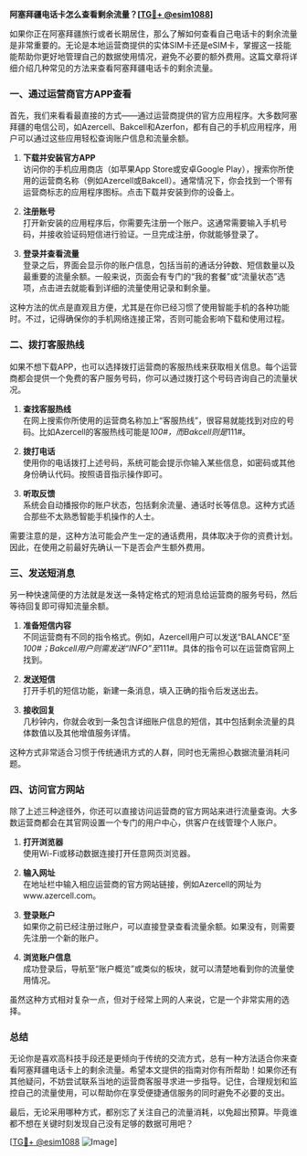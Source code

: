 **阿塞拜疆电话卡怎么查看剩余流量？[[TG💪+ @esim1088](https://t.me/s/esim1088)]**

如果你正在阿塞拜疆旅行或者长期居住，那么了解如何查看自己电话卡的剩余流量是非常重要的。无论是本地运营商提供的实体SIM卡还是eSIM卡，掌握这一技能能帮助你更好地管理自己的数据使用情况，避免不必要的额外费用。这篇文章将详细介绍几种常见的方法来查看阿塞拜疆电话卡的剩余流量。

### 一、通过运营商官方APP查看

首先，我们来看看最直接的方式——通过运营商提供的官方应用程序。大多数阿塞拜疆的电信公司，如Azercell、Bakcell和Azerfon，都有自己的手机应用程序，用户可以通过这些应用轻松查询账户信息和流量余额。

1. **下载并安装官方APP**  
   访问你的手机应用商店（如苹果App Store或安卓Google Play），搜索你所使用的运营商名称（例如Azercell或Bakcell）。通常情况下，你会找到一个带有运营商标志的应用程序图标。点击下载并安装到你的设备上。

2. **注册账号**  
   打开新安装的应用程序后，你需要先注册一个账户。这通常需要输入手机号码，并接收验证码短信进行验证。一旦完成注册，你就能够登录了。

3. **登录并查看流量**  
   登录之后，界面会显示你的账户信息，包括当前的通话分钟数、短信数量以及最重要的流量余额。一般来说，页面会有专门的“我的套餐”或“流量状态”选项，点击进去就能看到详细的流量使用记录和剩余量。

这种方法的优点是直观且方便，尤其是在你已经习惯了使用智能手机的各种功能时。不过，记得确保你的手机网络连接正常，否则可能会影响下载和使用过程。

### 二、拨打客服热线

如果不想下载APP，也可以选择拨打运营商的客服热线来获取相关信息。每个运营商都会提供一个免费的客户服务号码，你可以通过拨打这个号码咨询自己的流量状况。

1. **查找客服热线**  
   在网上搜索你所使用的运营商名称加上“客服热线”，很容易就能找到对应的号码。比如Azercell的客服热线可能是*100#，而Bakcell则是*111#。

2. **拨打电话**  
   使用你的电话拨打上述号码，系统可能会提示你输入某些信息，如密码或其他身份确认代码。按照语音指示操作即可。

3. **听取反馈**  
   系统会自动播报你的账户状态，包括剩余流量、通话时长等信息。这种方式适合那些不太熟悉智能手机操作的人士。

需要注意的是，这种方法可能会产生一定的通话费用，具体取决于你的资费计划。因此，在使用之前最好先确认一下是否会产生额外费用。

### 三、发送短消息

另一种快速简便的方法就是发送一条特定格式的短消息给运营商的服务号码，然后等待回复即可得知流量余额。

1. **准备短信内容**  
   不同运营商有不同的指令格式。例如，Azercell用户可以发送“BALANCE”至*100#；Bakcell用户则需发送“INFO”至*111#。具体的指令可以在运营商官网上找到。

2. **发送短信**  
   打开手机的短信功能，新建一条消息，填入正确的指令后发送出去。

3. **接收回复**  
   几秒钟内，你就会收到一条包含详细账户信息的短信，其中包括剩余流量的具体数值以及其他增值服务详情。

这种方式非常适合习惯于传统通讯方式的人群，同时也无需担心数据流量消耗问题。

### 四、访问官方网站

除了上述三种途径外，你还可以直接访问运营商的官方网站来进行流量查询。大多数运营商都会在其官网设置一个专门的用户中心，供客户在线管理个人账户。

1. **打开浏览器**  
   使用Wi-Fi或移动数据连接打开任意网页浏览器。

2. **输入网址**  
   在地址栏中输入相应运营商的官方网站链接，例如Azercell的网址为www.azercell.com。

3. **登录账户**  
   如果你之前已经注册过账户，可以直接登录查看流量余额。如果没有，则需要先注册一个新的账户。

4. **浏览账户信息**  
   成功登录后，导航至“账户概览”或类似的板块，就可以清楚地看到你的流量使用情况。

虽然这种方式相对复杂一点，但对于经常上网的人来说，它是一个非常实用的选择。

### 总结

无论你是喜欢高科技手段还是更倾向于传统的交流方式，总有一种方法适合你来查看阿塞拜疆电话卡上的剩余流量。希望本文提供的指南对你有所帮助！如果你还有其他疑问，不妨尝试联系当地的运营商客服寻求进一步指导。记住，合理规划和监控自己的流量使用，可以帮助你在享受便捷通信服务的同时避免不必要的支出。

最后，无论采用哪种方式，都别忘了关注自己的流量消耗，以免超出预算。毕竟谁都不想在关键时刻发现自己没有足够的数据可用吧？

[[TG💪+ @esim1088](https://t.me/s/esim1088) ![Image](https://i.postimg.cc/4NQfJmqS/Snipaste-2025-05-13-00-14-12.png)]